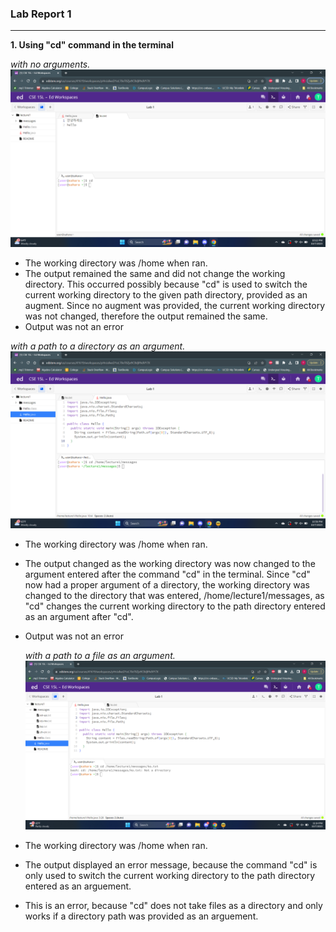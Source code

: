 ### Lab Report 1

---
**1. Using "cd" command in the terminal**

*with no arguments.*
![Image](CD_no_arguments.png)

- The working directory was /home when ran.
- The output remained the same and did not change the working directory. This occurred possibly because "cd"
is used to switch the current working directory to the given path directory, provided as an augment. Since 
no augment was provided, the current working directory was not changed, therefore the output 
remained the same.
- Output was not an error

*with a path to a directory as an argument.*
![Image](CD_with_directory_argument.png)

- The working directory was /home when ran.
- The output changed as the working directory was now changed to the argument entered after the command "cd"
  in the terminal. Since "cd" now had a proper argument of a directory, the working directory was changed to
  the directory that was entered, /home/lecture1/messages, as "cd" changes the current working directory to the
  path directory entered as an argument after "cd".
- Output was not an error
 
  *with a path to a file as an argument.*
  ![Image](CD_with_file_argument.png)

- The working directory was /home when ran.
- The output displayed an error message, because the command "cd" is only used to switch the current working
  directory to the path directory entered as an arguement.
- This is an error, because "cd" does not take files as a directory and only works if a directory path was provided
  as an arguement.

